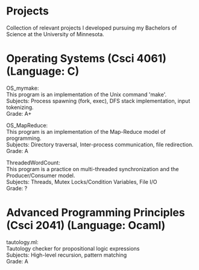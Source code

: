 # Projects
Collection of relevant projects I developed pursuing my Bachelors of Science at the University of Minnesota.

# Operating Systems (Csci 4061) (Language: C)
  OS_mymake:  
    This program is an implementation of the Unix command 'make'.  
    Subjects: Process spawning (fork, exec), DFS stack implementation, input tokenizing.    
    Grade: A+   
    
  OS_MapReduce:  
    This program is an implementation of the Map-Reduce model of programming.  
    Subjects: Directory traversal, Inter-process communication, file redirection.  
    Grade: A
  
  ThreadedWordCount:    
    This program is a practice on multi-threaded synchronization and the Producer/Consumer model.   
    Subjects: Threads, Mutex Locks/Condition Variables, File I/O    
    Grade: ?
    
# Advanced Programming Principles (Csci 2041) (Language: Ocaml)
  tautology.ml:  
    Tautology checker for propositional logic expressions  
    Subjects: High-level recursion, pattern matching    
    Grade: A

